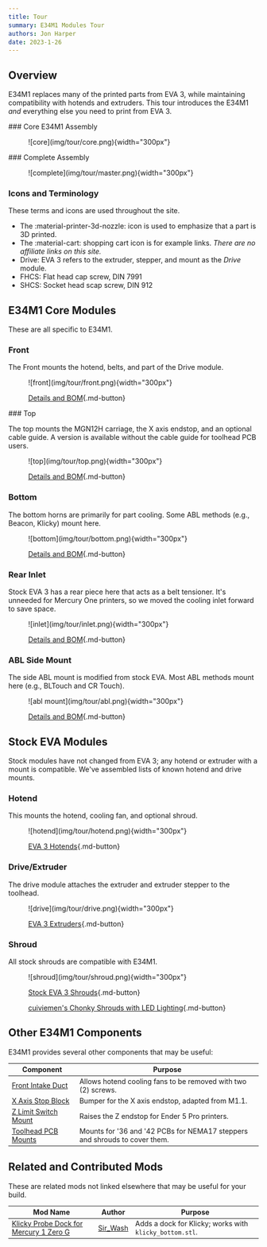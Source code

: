 ```yaml
---
title: Tour
summary: E34M1 Modules Tour
authors: Jon Harper
date: 2023-1-26
---
```


## Overview

E34M1 replaces many of the printed parts from EVA 3, while maintaining compatibility with hotends and extruders. This tour introduces the E34M1 *and* everything else you need to print from EVA 3.

<div markdown class="jh-grid-container jh-grid-2">
<div markdown class="jh-card">
### Core E34M1 Assembly
<figure markdown>
![core](img/tour/core.png){width="300px"}
</figure>
</div>
<div markdown class="jh-card">
### Complete Assembly
<figure markdown>
![complete](img/tour/master.png){width="300px"}
</figure>
</div>
</div>

### Icons and Terminology

These terms and icons are used throughout the site.

- The :material-printer-3d-nozzle: icon is used to emphasize that a part is 3D printed.
- The :material-cart: shopping cart icon is for example links. *There are no affiliate links on this site.*
- Drive: EVA 3 refers to the extruder, stepper, and mount as the *Drive* module.
- FHCS: Flat head cap screw, DIN 7991
- SHCS: Socket head scap screw, DIN 912

## E34M1 Core Modules

These are all specific to E34M1.

<div markdown class="jh-grid-container jh-grid-2">
<div markdown class="jh-card">

### Front

The Front mounts the hotend, belts, and part of the Drive module.

<figure markdown>
![front](img/tour/front.png){width="300px"}

[Details and BOM](modules/front.md){.md-button}
</figure>

</div>
<div markdown class="jh-card">
### Top

The top mounts the MGN12H carriage, the X axis endstop, and an optional cable guide. A version is available without the cable guide for toolhead PCB users.

<figure markdown>
![top](img/tour/top.png){width="300px"}

[Details and BOM](modules/top.md){.md-button}
</figure>

<div markdown class="jh-grid-container jh-grid-1 jh-link-grid">
</div>
</div>
<div markdown class="jh-card">

### Bottom

The bottom horns are primarily for part cooling. Some ABL methods (e.g., Beacon, Klicky) mount here.

<figure markdown>
![bottom](img/tour/bottom.png){width="300px"}

[Details and BOM](modules/bottom.md){.md-button}
</figure>
</div>
<div markdown class="jh-card">

### Rear Inlet

Stock EVA 3 has a rear piece here that acts as a belt tensioner. It's unneeded for Mercury One printers, so we moved the cooling inlet forward to save space.

<figure markdown>
![inlet](img/tour/inlet.png){width="300px"}

[Details and BOM](modules/rear.md){.md-button}
</figure>
</div>
<div markdown class="jh-card">

### ABL Side Mount

The side ABL mount is modified from stock EVA. Most ABL methods mount here (e.g., BLTouch and CR Touch).

<figure markdown>
![abl mount](img/tour/abl.png){width="300px"}

[Details and BOM](modules/abl.md){.md-button}
</figure>
</div>
</div>

## Stock EVA Modules

Stock modules have not changed from EVA 3; any hotend or extruder with a mount is compatible. We've assembled lists of known hotend and drive mounts.

<div markdown class="jh-grid-container jh-grid-2">
<div markdown class="jh-card">

### Hotend

This mounts the hotend, cooling fan, and optional shroud.

<figure markdown>
![hotend](img/tour/hotend.png){width="300px"}

[EVA 3 Hotends](compat/hotends.md){.md-button}
</figure>

</div>
<div markdown class="jh-card">

### Drive/Extruder

The drive module attaches the extruder and extruder stepper to the toolhead.

<figure markdown>
![drive](img/tour/drive.png){width="300px"}

[EVA 3 Extruders](compat/drives.md){.md-button}
</figure>

</div>
<div markdown class="jh-card">

### Shroud

All stock shrouds are compatible with E34M1.

<figure markdown>
![shroud](img/tour/shroud.png){width="300px"}

[Stock EVA 3 Shrouds](https://main.eva-3d.page/heat_insert/shrouds/chonkier/){.md-button}

[cuiviemen's Chonky Shrouds with LED Lighting](https://www.printables.com/model/420929-eva-30-chonky-shrouds-with-led-lighting){.md-button}

</figure>

</div>
</div>

## Other E34M1 Components

E34M1 provides several other components that may be useful:

| Component                     | Purpose |
|-------------------------------|---------|
| [Front Intake Duct](modules/other.md#front-intake-duct) | Allows hotend cooling fans to be removed with two (2) screws. |
| [X Axis Stop Block](modules/other.md#x-axis-stop-block) | Bumper for the X axis endstop, adapted from M1.1. |
| [Z Limit Switch Mount](modules/other.md#z-endstop-mount) | Raises the Z endstop for Ender 5 Pro printers. |
| [Toolhead PCB Mounts](modules/pcb_mounts.md) | Mounts for '36 and '42 PCBs for NEMA17 steppers and shrouds to cover them. |

## Related and Contributed Mods

These are related mods not linked elsewhere that may be useful for your build.

| Mod Name | Author | Purpose |
|----------|--------|---------|
| [Klicky Probe Dock for Mercury 1 Zero G](https://www.printables.com/model/386819-klicky-probe-dock-for-mercury-1-zero-g) | [Sir_Wash](https://www.printables.com/social/415185-sir_wash) | Adds a dock for Klicky; works with `klicky_bottom.stl`. |
